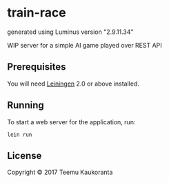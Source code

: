 # train-race

generated using Luminus version "2.9.11.34"

WIP server for a simple AI game played over REST API

## Prerequisites

You will need [Leiningen][1] 2.0 or above installed.

[1]: https://github.com/technomancy/leiningen

## Running

To start a web server for the application, run:

    lein run

## License

Copyright © 2017 Teemu Kaukoranta
